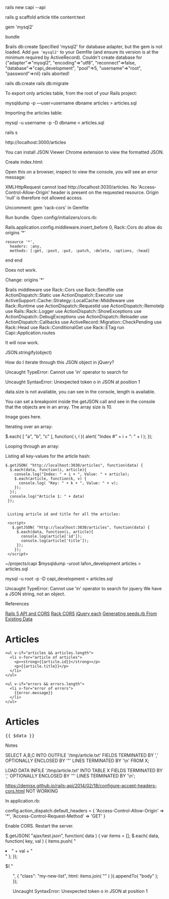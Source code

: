 rails new capi --api

rails g scaffold article title content:text

gem 'mysql2'

bundle

$rails db:create
Specified 'mysql2' for database adapter, but the gem is not loaded. Add `gem 'mysql2'` to your Gemfile (and ensure its version is at the minimum required by ActiveRecord).
Couldn't create database for {"adapter"=>"mysql2", "encoding"=>"utf8", "reconnect"=>false, "database"=>"capi_development", "pool"=>5, "username"=>"root", "password"=>nil}
rails aborted!


rails db:create
rails db:migrate


To export only articles table, from the root of your Rails project:

mysqldump -p ––user=username dbname articles > articles.sql

Importing the articles table:

mysql -u username -p -D dbname < articles.sql

rails s 

http://localhost:3000/articles

You can install JSON Viewer Chrome extension to view the formatted JSON.


Create index.html:

<!DOCTYPE html>
<html>
  <head>
    <title>Hello jQuery JSON</title>
    <script src="https://code.jquery.com/jquery-3.2.1.js"></script>
  </head>

  <body>

  </body>
  
  <script>
    $.getJSON( "http://localhost:3030/articles", function(json) {
      console.log( "JSON Data: " + json);
     });
  </script>
</html>


Open this on a browser, inspect to view the console, you will see an error message:

XMLHttpRequest cannot load http://localhost:3030/articles. No 'Access-Control-Allow-Origin' header is present on the requested resource. Origin 'null' is therefore not allowed access.

Uncomment: gem 'rack-cors' in Gemfile

Run bundle. Open config/initializers/cors.rb:


Rails.application.config.middleware.insert_before 0, Rack::Cors do
  allow do
    origins '*'

    resource '*',
      headers: :any,
      methods: [:get, :post, :put, :patch, :delete, :options, :head]
  end
end

Does not work.

Change: origins '*'

$rails middleware
use Rack::Cors
use Rack::Sendfile
use ActionDispatch::Static
use ActionDispatch::Executor
use ActiveSupport::Cache::Strategy::LocalCache::Middleware
use Rack::Runtime
use ActionDispatch::RequestId
use ActionDispatch::RemoteIp
use Rails::Rack::Logger
use ActionDispatch::ShowExceptions
use ActionDispatch::DebugExceptions
use ActionDispatch::Reloader
use ActionDispatch::Callbacks
use ActiveRecord::Migration::CheckPending
use Rack::Head
use Rack::ConditionalGet
use Rack::ETag
run Capi::Application.routes

It will now work.

JSON.stringify(object)


How do I iterate through this JSON object in jQuery?


  <script>
    $.getJSON( "http://localhost:3030/articles", function(data) {
      var articles = JSON.stringify(data);
      $.each(articles, function(k, v){
        console.log("Key: " + k + ", Value: " + v);
      });
      console.log("Article 1: " + articles)
     });
  </script>

Uncaught TypeError: Cannot use 'in' operator to search for



  <script>
    $.getJSON( "http://localhost:3030/articles", function(data) {
      var articles = $.parseJSON(data);
      $.each(articles, function(k, v){
        console.log("Key: " + k + ", Value: " + v);
      });
      console.log("Article 1: " + articles)
     });
  </script>
</html>




Uncaught SyntaxError: Unexpected token o in JSON at position 1



<script>
  $.getJSON("http://localhost:3030/articles", function(data) {
    console.log("Article 1: " + data);
    console.log("Article 1: " + data.size);
   });
</script>

data.size is not available, you can see in the console, length is available.

You can set a breakpoint inside the getJSON call and see in the console that the objects are in an array. The array size is 10.

Image goes here.

Iterating over an array:

$.each( [ "a", "b", "c" ], function( i, l ){
  alert( "Index #" + i + ": " + l );
});

Looping through an array:

  <script>
    $.getJSON( "http://localhost:3030/articles", function(data) {
      $.each(data, function(i, a){
        console.log("Index: " + i + ", Value: " + a);
      });
      console.log("Article 1: " + data)
     });
  </script>
     
Listing all key-values for the article hash:

    $.getJSON( "http://localhost:3030/articles", function(data) {
      $.each(data, function(i, article){
        console.log("Index: " + i + ", Value: " + article);
        $.each(article, function(k, v) {
          console.log( "Key: " + k + ", Value: " + v);
        });
      });
      console.log("Article 1: " + data)
     });
     
     
     Listing article id and title for all the articles:
     
     <script>
       $.getJSON( "http://localhost:3030/articles", function(data) {
         $.each(data, function(i, article){
           console.log(article['id']);
           console.log(article['title']);
         });
        });
     </script>
        
~/projects/capi $mysqldump -uroot lafon_development articles > articles.sql

mysql -u root -p -D capi_development < articles.sql



Uncaught TypeError: Cannot use 'in' operator to search for jquery
We have a JSON string, not an object. 

References

[Rails 5 API and CORS](https://til.hashrocket.com/posts/4d7f12b213-rails-5-api-and-cors)
[Rack CORS](https://github.com/cyu/rack-cors)
[jQuery each](http://api.jquery.com/jquery.each/)
[Generating seeds.rb From Existing Data](http://www.xyzpub.com/en/ruby-on-rails/3.2/seed_rb.html)



<div id="app">
  <div class="container">
    <h1>Articles</h1> 
  
    <ul v-if="articles && articles.length">
      <li v-for="article of articles">
        <p><strong>{{article.id}}</strong></p>
        <p>{{article.title}}</p>
      </li>
    </ul>

    <ul v-if="errors && errors.length">
      <li v-for="error of errors">
        {{error.message}}
      </li>
    </ul>
    
  </div>
</div>















<div id="app">
  <div class="container">
    <h1>Articles</h1> 
      <ul class="list-group">
        <story v-for="article in articles">
        </story> 
      </ul>
    <pre>{{ $data }}</pre> </div>
  </div>
</div>


<template>
  <ul v-if="articles && articles.length">
    <li v-for="article of articles">
      <p><strong>{{article.id}}</strong></p>
      <p>{{article.title}}</p>
    </li>
  </ul>

  <ul v-if="errors && errors.length">
    <li v-for="error of errors">
      {{error.message}}
    </li>
  </ul>
</template>











Notes

SELECT A,B,C
INTO OUTFILE '/tmp/article.txt'
FIELDS TERMINATED BY ',' OPTIONALLY ENCLOSED BY '"'
LINES TERMINATED BY '\n'
FROM X;


LOAD DATA INFILE '/tmp/article.txt'
INTO TABLE X
FIELDS TERMINATED BY ',' OPTIONALLY ENCLOSED BY '"'
LINES TERMINATED BY '\n';



https://demisx.github.io/rails-api/2014/02/18/configure-accept-headers-cors.html NOT WORKING

In application.rb:

config.action_dispatch.default_headers = {
    'Access-Control-Allow-Origin' => '*',
    'Access-Control-Request-Method' => 'GET'
}

Enable CORS. Restart the server.

$.getJSON( "ajax/test.json", function( data ) {
  var items = [];
  $.each( data, function( key, val ) {
    items.push( "<li id='" + key + "'>" + val + "</li>" );
  });
 
  $( "<ul/>", {
    "class": "my-new-list",
    html: items.join( "" )
  }).appendTo( "body" );
});



Uncaught SyntaxError: Unexpected token o in JSON at position 1
